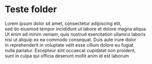 # Teste folder
Lorem ipsum dolor sit amet, consectetur adipiscing elit,  
sed do eiusmod tempor incididunt ut labore et dolore magna aliqua.  
Ut enim ad minim veniam, quis nostrud exercitation ullamco laboris  
nisi ut aliquip ex ea commodo consequat. Duis aute irure dolor  
in reprehenderit in voluptate velit esse cillum dolore eu fugiat  
nulla pariatur. Excepteur sint occaecat cupidatat non proident,  
sunt in culpa qui officia deserunt mollit anim id est laborum


